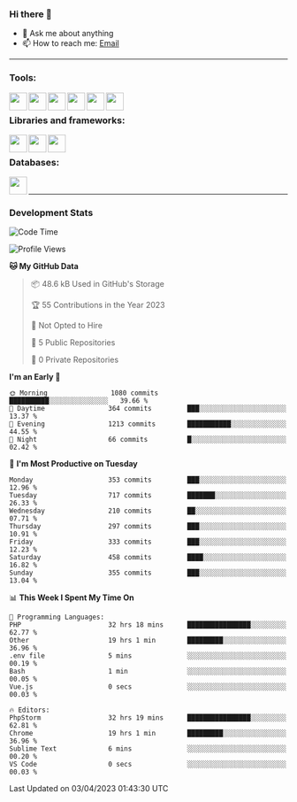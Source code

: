 ### Hi there 👋

- 💬 Ask me about anything
- 📫 How to reach me: [Email]

---

### Tools:
<img align='left' height="32" width="32" src="https://cdn.jsdelivr.net/npm/simple-icons@4.8.0/icons/phpstorm.svg" />
<img align='left' height="32" width="32" src="https://cdn.jsdelivr.net/npm/simple-icons@4.8.0/icons/webstorm.svg" />
<img align='left' height="32" width="32" src="https://cdn.jsdelivr.net/npm/simple-icons@4.8.0/icons/visualstudiocode.svg" />
<img align='left' height="32" width="32" src="https://cdn.jsdelivr.net/npm/simple-icons@4.8.0/icons/sublimetext.svg" />
<img align='left' height="32" width="32" src="https://cdn.jsdelivr.net/npm/simple-icons@4.8.0/icons/laragon.svg" />
<img align='left' height="32" width="32" src="https://cdn.jsdelivr.net/npm/simple-icons@4.8.0/icons/docker.svg" />
<br>

### Libraries and frameworks:
<img align='left' height="32" width="32" src="https://cdn.jsdelivr.net/npm/simple-icons@4.8.0/icons/laravel.svg" />
<img align='left' height="32" width="32" src="https://cdn.jsdelivr.net/npm/simple-icons@4.8.0/icons/vue-dot-js.svg" />
<img align='left' height="32" width="32" src="https://cdn.jsdelivr.net/npm/simple-icons@4.8.0/icons/jquery.svg" />
<br>

### Databases:
<img align='left' height="32" width="32" src="https://cdn.jsdelivr.net/npm/simple-icons@4.8.0/icons/mysql.svg" />
<br>

---
### Development Stats
<!--START_SECTION:waka-->
![Code Time](http://img.shields.io/badge/Code%20Time-1%2C241%20hrs%2039%20mins-blue)

![Profile Views](http://img.shields.io/badge/Profile%20Views-0-blue)

**🐱 My GitHub Data** 

> 📦 48.6 kB Used in GitHub's Storage 
 > 
> 🏆 55 Contributions in the Year 2023
 > 
> 🚫 Not Opted to Hire
 > 
> 📜 5 Public Repositories 
 > 
> 🔑 0 Private Repositories 
 > 
**I'm an Early 🐤** 

```text
🌞 Morning                1080 commits        ██████████░░░░░░░░░░░░░░░   39.66 % 
🌆 Daytime                364 commits         ███░░░░░░░░░░░░░░░░░░░░░░   13.37 % 
🌃 Evening                1213 commits        ███████████░░░░░░░░░░░░░░   44.55 % 
🌙 Night                  66 commits          █░░░░░░░░░░░░░░░░░░░░░░░░   02.42 % 
```
📅 **I'm Most Productive on Tuesday** 

```text
Monday                   353 commits         ███░░░░░░░░░░░░░░░░░░░░░░   12.96 % 
Tuesday                  717 commits         ███████░░░░░░░░░░░░░░░░░░   26.33 % 
Wednesday                210 commits         ██░░░░░░░░░░░░░░░░░░░░░░░   07.71 % 
Thursday                 297 commits         ███░░░░░░░░░░░░░░░░░░░░░░   10.91 % 
Friday                   333 commits         ███░░░░░░░░░░░░░░░░░░░░░░   12.23 % 
Saturday                 458 commits         ████░░░░░░░░░░░░░░░░░░░░░   16.82 % 
Sunday                   355 commits         ███░░░░░░░░░░░░░░░░░░░░░░   13.04 % 
```


📊 **This Week I Spent My Time On** 

```text
💬 Programming Languages: 
PHP                      32 hrs 18 mins      ████████████████░░░░░░░░░   62.77 % 
Other                    19 hrs 1 min        █████████░░░░░░░░░░░░░░░░   36.96 % 
.env file                5 mins              ░░░░░░░░░░░░░░░░░░░░░░░░░   00.19 % 
Bash                     1 min               ░░░░░░░░░░░░░░░░░░░░░░░░░   00.05 % 
Vue.js                   0 secs              ░░░░░░░░░░░░░░░░░░░░░░░░░   00.03 % 

🔥 Editors: 
PhpStorm                 32 hrs 19 mins      ████████████████░░░░░░░░░   62.81 % 
Chrome                   19 hrs 1 min        █████████░░░░░░░░░░░░░░░░   36.96 % 
Sublime Text             6 mins              ░░░░░░░░░░░░░░░░░░░░░░░░░   00.20 % 
VS Code                  0 secs              ░░░░░░░░░░░░░░░░░░░░░░░░░   00.03 % 
```


 Last Updated on 03/04/2023 01:43:30 UTC
<!--END_SECTION:waka-->

[huyviet]: https://huyviet.vn/
[EMAIl]: https://mail.google.com/mail/u/0/?fs=1&tf=cm&source=mailto&to=huynguyenviet0110@gmail.com
